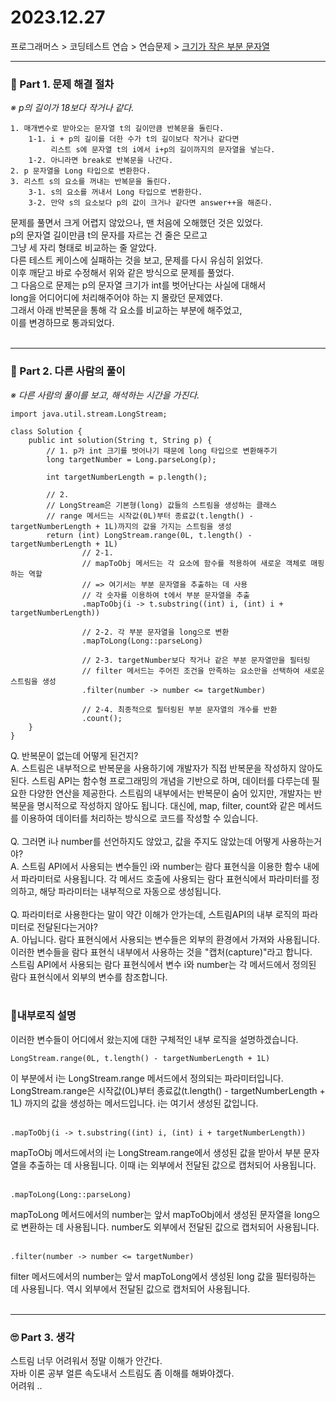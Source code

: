 # 2023.12.27
프로그래머스 > 코딩테스트 연습 > 연습문제 > [크기가 작은 부분 문자열](https://school.programmers.co.kr/learn/courses/30/lessons/147355)

---
### 📌 Part 1. 문제 해결 절차
_※ p의 길이가 18보다 작거나 같다._<br>
```
1. 매개변수로 받아오는 문자열 t의 길이만큼 반복문을 돌린다.
    1-1. i + p의 길이를 더한 수가 t의 길이보다 작거나 같다면
         리스트 s에 문자열 t의 i에서 i+p의 길이까지의 문자열을 넣는다.
    1-2. 아니라면 break로 반복문을 나간다.
2. p 문자열을 Long 타입으로 변환한다.
3. 리스트 s의 요소를 꺼내는 반복문을 돌린다.
    3-1. s의 요소를 꺼내서 Long 타입으로 변환한다.
    3-2. 만약 s의 요소보다 p의 값이 크거나 같다면 answer++을 해준다.
```

문제를 풀면서 크게 어렵지 않았으나, 맨 처음에 오해했던 것은 있었다.<br>
p의 문자열 길이만큼 t의 문자를 자르는 건 줄은 모르고<br>
그냥 세 자리 형태로 비교하는 줄 알았다.<br>
다른 테스트 케이스에 실패하는 것을 보고, 문제를 다시 유심히 읽었다.<br>
이후 깨닫고 바로 수정해서 위와 같은 방식으로 문제를 풀었다.<br>
그 다음으로 문제는 p의 문자열 크기가 int를 벗어난다는 사실에 대해서<br>
long을 어디어디에 처리해주어야 하는 지 몰랐던 문제였다.<br>
그래서 아래 반복문을 통해 각 요소를 비교하는 부분에 해주었고,<br>
이를 변경하므로 통과되었다.<br>
<br>

---
### 📌 Part 2. 다른 사람의 풀이
_※ 다른 사람의 풀이를 보고, 해석하는 시간을 가진다._<br>
```
import java.util.stream.LongStream;

class Solution {
    public int solution(String t, String p) {
        // 1. p가 int 크기를 벗어나기 때문에 long 타입으로 변환해주기
        long targetNumber = Long.parseLong(p);
        
        int targetNumberLength = p.length();
        
        // 2.
        // LongStream은 기본형(long) 값들의 스트림을 생성하는 클래스
        // range 메서드는 시작값(0L)부터 종료값(t.length() - targetNumberLength + 1L)까지의 값을 가지는 스트림을 생성
        return (int) LongStream.range(0L, t.length() - targetNumberLength + 1L)
                // 2-1.
                // mapToObj 메서드는 각 요소에 함수를 적용하여 새로운 객체로 매핑하는 역할
                // => 여기서는 부분 문자열을 추출하는 데 사용
                // 각 숫자를 이용하여 t에서 부분 문자열을 추출
                .mapToObj(i -> t.substring((int) i, (int) i + targetNumberLength))
                
                // 2-2. 각 부분 문자열을 long으로 변환
                .mapToLong(Long::parseLong)
                
                // 2-3. targetNumber보다 작거나 같은 부분 문자열만을 필터링
                // filter 메서드는 주어진 조건을 만족하는 요소만을 선택하여 새로운 스트림을 생성
                .filter(number -> number <= targetNumber)
                
                // 2-4. 최종적으로 필터링된 부분 문자열의 개수를 반환
                .count();
    }
}
```

Q. 반복문이 없는데 어떻게 된건지?<br>
A. 스트림은 내부적으로 반복문을 사용하기에 개발자가 직접 반복문을 작성하지 않아도 된다.
스트림 API는 함수형 프로그래밍의 개념을 기반으로 하며, 데이터를 다루는데 필요한 다양한
연산을 제공한다. 스트림의 내부에서는 반복문이 숨어 있지만,
개발자는 반복문을 명시적으로 작성하지 않아도 됩니다.
대신에, map, filter, count와 같은 메서드를 이용하여
데이터를 처리하는 방식으로 코드를 작성할 수 있습니다.<br>
<br>
Q. 그러면 i나 number를 선언하지도 않았고, 값을 주지도 않았는데 어떻게 사용하는거야?<br>
A. 스트림 API에서 사용되는 변수들인 i와
number는 람다 표현식을 이용한 함수 내에서 파라미터로 사용됩니다.
각 메서드 호출에 사용되는 람다 표현식에서 파라미터를 정의하고,
해당 파라미터는 내부적으로 자동으로 생성됩니다.<br>
<br>
Q. 파라미터로 사용한다는 말이 약간 이해가 안가는데, 스트림API의 내부 로직의 파라미터로 전달된다는거야?<br>
A. 아닙니다.
람다 표현식에서 사용되는 변수들은 외부의 환경에서 가져와 사용됩니다.
이러한 변수들을 람다 표현식 내부에서 사용하는 것을
"캡처(capture)"라고 합니다.<br>
스트림 API에서 사용되는 람다 표현식에서 변수 i와 number는
각 메서드에서 정의된 람다 표현식에서 외부의 변수를 참조합니다.<br>
<br>
### 🚀내부로직 설명
이러한 변수들이 어디에서 왔는지에 대한 구체적인 내부 로직을 설명하겠습니다.<br>
```
LongStream.range(0L, t.length() - targetNumberLength + 1L)
```
이 부분에서 i는 LongStream.range 메서드에서 정의되는 파라미터입니다.<br>
LongStream.range은
시작값(0L)부터 종료값(t.length() - targetNumberLength + 1L)
까지의 값을 생성하는 메서드입니다. i는 여기서 생성된 값입니다.<br>
<br>
```
.mapToObj(i -> t.substring((int) i, (int) i + targetNumberLength))
```
mapToObj 메서드에서의 i는 LongStream.range에서 생성된 값을 받아서
부분 문자열을 추출하는 데 사용됩니다.
이때 i는 외부에서 전달된 값으로 캡처되어 사용됩니다.<br>
<br>
```
.mapToLong(Long::parseLong)
```
mapToLong 메서드에서의 number는 앞서 mapToObj에서 생성된 문자열을
long으로 변환하는 데 사용됩니다.
number도 외부에서 전달된 값으로 캡처되어 사용됩니다.<br>
<br>
```
.filter(number -> number <= targetNumber)
```
filter 메서드에서의 number는 앞서 mapToLong에서 생성된 long 값을
필터링하는 데 사용됩니다.
역시 외부에서 전달된 값으로 캡처되어 사용됩니다.<br>
<br>


---
### 🙄 Part 3. 생각
스트림 너무 어려워서 정말 이해가 안간다.<br>
자바 이론 공부 얼른 속도내서 스트림도 좀 이해를 해봐야겠다.<br>
어려워 ..